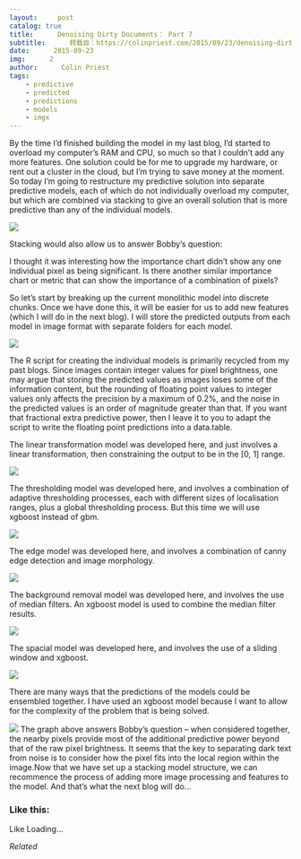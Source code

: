```yaml
---
layout:     post
catalog: true
title:      Denoising Dirty Documents： Part 7
subtitle:      转载自：https://colinpriest.com/2015/09/23/denoising-dirty-documents-part-7/
date:      2015-09-23
img:      2
author:      Colin Priest
tags:
    - predictive
    - predicted
    - predictions
    - models
    - imgx
---
```


By the time I’d finished building the model in my last blog, I’d started to overload my computer’s RAM and CPU, so much so that I couldn’t add any more features. One solution could be for me to upgrade my hardware, or rent out a cluster in the cloud, but I’m trying to save money at the moment. So today I’m going to restructure my predictive solution into separate predictive models, each of which do not individually overload my computer, but which are combined via stacking to give an overall solution that is more predictive than any of the individual models.

![](https://colinpriestdotcom.files.wordpress.com/2015/09/stacking.png?w=300&h=242)


Stacking would also allow us to answer Bobby’s question:

> 
I thought it was interesting how the importance chart didn’t show any one individual pixel as being significant. Is there another similar importance chart or metric that can show the importance of a combination of pixels?


So let’s start by breaking up the current monolithic model into discrete chunks. Once we have done this, it will be easier for us to add new features (which I will do in the next blog). I will store the predicted outputs from each model in image format with separate folders for each model.

![](https://colinpriestdotcom.files.wordpress.com/2015/09/20150923-diagram-11.png?w=300&h=80)


The R script for creating the individual models is primarily recycled from my past blogs. Since images contain integer values for pixel brightness, one may argue that storing the predicted values as images loses some of the information content, but the rounding of floating point values to integer values only affects the precision by a maximum of 0.2%, and the noise in the predicted values is an order of magnitude greater than that. If you want that fractional extra predictive power, then I leave it to you to adapt the script to write the floating point predictions into a data.table.

The linear transformation model was developed here, and just involves a linear transformation, then constraining the output to be in the [0, 1] range.

![](https://colinpriestdotcom.files.wordpress.com/2015/08/20150801-output-6.png?w=300&h=225)


The thresholding model was developed here, and involves a combination of adaptive thresholding processes, each with different sizes of localisation ranges, plus a global thresholding process. But this time we will use xgboost instead of gbm.

![](https://colinpriestdotcom.files.wordpress.com/2015/08/20150815-output-3.png?w=300&h=146)


The edge model was developed here, and involves a combination of canny edge detection and image morphology.

![](https://colinpriestdotcom.files.wordpress.com/2015/08/20150822-output-2.png?w=300&h=142)


The background removal model was developed here, and involves the use of median filters. An xgboost model is used to combine the median filter results.

![](https://colinpriestdotcom.files.wordpress.com/2015/08/20150829-output-1.png?w=300&h=143)


The spacial model was developed here, and involves the use of a sliding window and xgboost.

![](https://colinpriestdotcom.files.wordpress.com/2015/09/20150904-output-7.png?w=300&h=300)


There are many ways that the predictions of the models could be ensembled together. I have used an xgboost model because I want to allow for the complexity of the problem that is being solved.

![](https://colinpriestdotcom.files.wordpress.com/2015/09/20150923-output-1.png?w=300&h=300)
The graph above answers Bobby’s question – when considered together, the nearby pixels provide most of the additional predictive power beyond that of the raw pixel brightness. It seems that the key to separating dark text from noise is to consider how the pixel fits into the local region within the image.Now that we have set up a stacking model structure, we can recommence the process of adding more image processing and features to the model. And that’s what the next blog will do…

### Like this:

Like Loading...


*Related*

